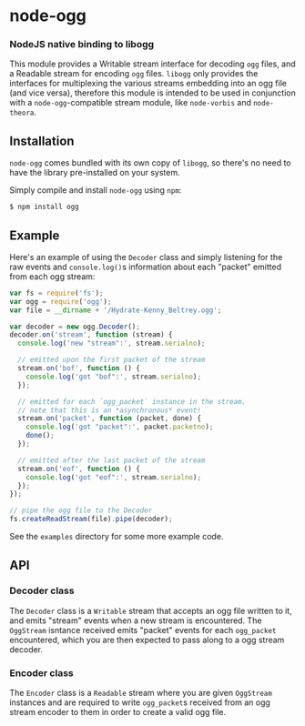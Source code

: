 node-ogg
========
### NodeJS native binding to libogg

This module provides a Writable stream interface for decoding `ogg` files, and a
Readable stream for encoding `ogg` files. `libogg` only provides the interfaces
for multiplexing the various streams embedding into an ogg file (and vice versa),
therefore this module is intended to be used in conjunction with a
`node-ogg`-compatible stream module, like `node-vorbis` and `node-theora`.


Installation
------------

`node-ogg` comes bundled with its own copy of `libogg`, so
there's no need to have the library pre-installed on your system.

Simply compile and install `node-ogg` using `npm`:

``` bash
$ npm install ogg
```


Example
-------

Here's an example of using the `Decoder` class and simply listening for the raw
events and `console.log()`s information about each "packet" emitted from each ogg
stream:

``` javascript
var fs = require('fs');
var ogg = require('ogg');
var file = __dirname + '/Hydrate-Kenny_Beltrey.ogg';

var decoder = new ogg.Decoder();
decoder.on('stream', function (stream) {
  console.log('new "stream":', stream.serialno);

  // emitted upon the first packet of the stream
  stream.on('bof', function () {
    console.log('got "bof":', stream.serialno);
  });

  // emitted for each `ogg_packet` instance in the stream.
  // note that this is an *asynchronous* event!
  stream.on('packet', function (packet, done) {
    console.log('got "packet":', packet.packetno);
    done();
  });

  // emitted after the last packet of the stream
  stream.on('eof', function () {
    console.log('got "eof":', stream.serialno);
  });
});

// pipe the ogg file to the Decoder
fs.createReadStream(file).pipe(decoder);
```

See the `examples` directory for some more example code.


API
---

### Decoder class

The `Decoder` class is a `Writable` stream that accepts an ogg file written to
it, and emits "stream" events when a new stream is encountered. The `OggStream`
isntance received emits "packet" events for each `ogg_packet` encountered, which
you are then expected to pass along to a ogg stream decoder.

### Encoder class

The `Encoder` class is a `Readable` stream where you are given `OggStream`
instances and are required to write `ogg_packet`s received from an ogg stream
encoder to them in order to create a valid ogg file.
